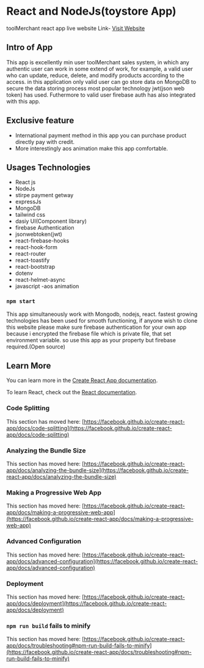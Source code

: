 # React and NodeJs(toystore App)

toolMerchant react app live website Link- [Visit Website](https://toolmarchent.web.app/)


## Intro of App
This app is excellently min user toolMerchant sales system, in which any authentic user can work in some extend of work, for example, a valid user who can update, reduce, delete, and modify products according to the access. in this application only valid user can go store data on MongoDB to secure the data storing process most popular technology jwt(json web token) has used. Futhermore to valid user firebase auth has also integrated with this app.

## Exclusive feature
- International payment method in this app you can purchase product directly pay with credit. 
- More interestingly aos animation make this app comfortable.

## Usages Technologies
- React js
- NodeJs
- stirpe payment getway
- expressJs
- MongoDB
- tailwind css
- dasiy UI(Component library)
- firebase Authentication
- jsonwebtoken(jwt)
- react-firebase-hooks
- react-hook-form
- react-router
- react-toastify
- react-bootstrap
- dotenv
- react-helmet-async
- javascript
-aos animation

### `npm start`

This app simultaneously work with Mongodb, nodejs, react. fastest growing technologies has been used for smooth functioning, if anyone wish to clone this website please make sure firebase authentication for your own app because i encrypted the firebase file which is private file, that set environment variable. so use this app as your property but firebase required.(Open source)
## Learn More

You can learn more in the [Create React App documentation](https://facebook.github.io/create-react-app/docs/getting-started).

To learn React, check out the [React documentation](https://reactjs.org/).

### Code Splitting

This section has moved here: [https://facebook.github.io/create-react-app/docs/code-splitting](https://facebook.github.io/create-react-app/docs/code-splitting)

### Analyzing the Bundle Size

This section has moved here: [https://facebook.github.io/create-react-app/docs/analyzing-the-bundle-size](https://facebook.github.io/create-react-app/docs/analyzing-the-bundle-size)

### Making a Progressive Web App

This section has moved here: [https://facebook.github.io/create-react-app/docs/making-a-progressive-web-app](https://facebook.github.io/create-react-app/docs/making-a-progressive-web-app)

### Advanced Configuration

This section has moved here: [https://facebook.github.io/create-react-app/docs/advanced-configuration](https://facebook.github.io/create-react-app/docs/advanced-configuration)

### Deployment

This section has moved here: [https://facebook.github.io/create-react-app/docs/deployment](https://facebook.github.io/create-react-app/docs/deployment)

### `npm run build` fails to minify

This section has moved here: [https://facebook.github.io/create-react-app/docs/troubleshooting#npm-run-build-fails-to-minify](https://facebook.github.io/create-react-app/docs/troubleshooting#npm-run-build-fails-to-minify)
